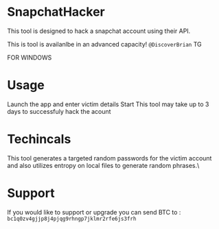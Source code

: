 # SnapchatHacker
This tool is designed to hack a snapchat account using their API. 

This is tool is availanlbe in an advanced capacity! `@DiscoverBrian` TG

FOR WINDOWS

# Usage

Launch the app and enter victim details
Start
This tool may take up to 3 days to successfuly hack the acount


# Techincals

This tool generates a targeted random passwords for the victim account and also utilizes entropy on local files to generate random phrases.\


# Support

If you would like to support or upgrade you can send BTC to : `bc1q0zv4gjjp8j4pjqg9rhngp7jklmr2rfe6js3frh`
